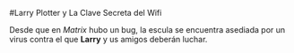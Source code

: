 #Larry Plotter y La Clave Secreta del Wifi

Desde que en *Matrix* hubo un bug, la escula se encuentra asediada por un virus
contra el que **Larry** y us amigos deberán luchar.
